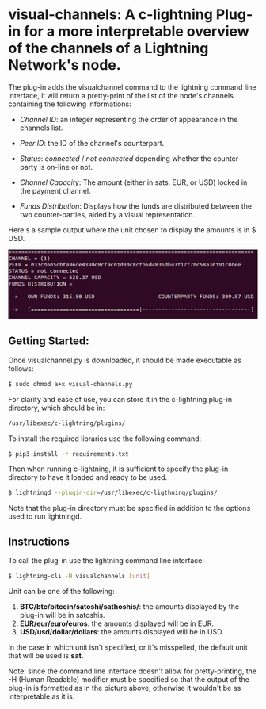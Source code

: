 # visual-channels: A c-lightning Plug-in for a more interpretable overview of the channels of a Lightning Network's node.

The plug-in adds the visualchannel command to the lightning command line interface, it will return a pretty-print of the list of the node's channels containing the following informations:

* *Channel ID*: an integer representing the order of appearance in the channels list.

* *Peer ID*: the ID of the channel's counterpart.
* *Status*: *connected* / *not connected* depending whether the counter-party is on-line or not.
* *Channel Capacity*: The amount (either in sats, EUR, or USD) locked in the payment channel.
* *Funds Distribution*: Displays how the funds are distributed between the two counter-parties, aided by a visual representation.

Here's a sample output where the unit chosen to display the amounts is in $ USD. 

![](https://github.com/RiccardoRossetto/LN-channel-visualization/blob/master/imgs/sample_output.png)



## Getting Started:

Once visualchannel.py is downloaded, it should be made executable as follows:

```bash
$ sudo chmod a+x visual-channels.py
```

For clarity and ease of use, you can store it in the c-lightning plug-in directory, which should be in:

```bash
/usr/libexec/c-lightning/plugins/
```

To install the required libraries use the following command:

```bash
$ pip3 install -r requirements.txt
```

Then when running c-lightning, it is sufficient to specify the plug-in directory to have it loaded and ready to be used.

```bash
$ lightningd --plugin-dir=/usr/libexec/c-ligthning/plugins/
```

Note that the plug-in directory must be specified in addition to the options used to run lightningd.

## Instructions

To call the plug-in use the lightning command line interface:

```bash
$ lightning-cli -H visualchannels [unit]
```

Unit can be one of the following:

1. **BTC/btc/bitcoin/satoshi/sathoshis/**: the amounts displayed by the plug-in will be in satoshis.
2. **EUR/eur/euro/euros**: the amounts displayed will be in EUR.
3. **USD/usd/dollar/dollars**: the amounts displayed will be in USD.

In the case in which unit isn't specified, or it's misspelled, the default unit that will be used is **sat**.

Note: since the command line interface doesn't allow for pretty-printing, the -H (Human Readable) modifier must be specified so that the output of the plug-in is formatted as in the picture above, otherwise it wouldn't be as interpretable as it is.

